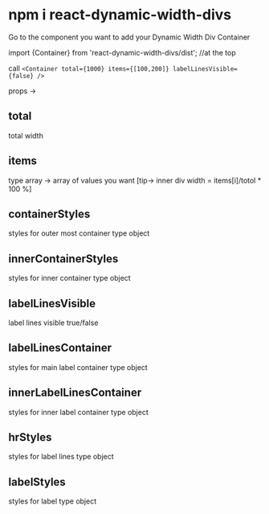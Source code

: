 # npm i react-dynamic-width-divs

Go to the component you want to add your Dynamic Width Div Container 

import {Container} from 'react-dynamic-width-divs/dist';        //at the top

call ```<Container total={1000} items={[100,200]} labelLinesVisible={false} />```

props -> 

## total
total width

## items
type array ->  array of values you want [tip-> inner div width = items[i]/totol * 100 %]

## containerStyles
styles for outer most container type object

## innerContainerStyles
styles for inner container type object

## labelLinesVisible
label lines visible true/false

## labelLinesContainer
styles for main label container type object

## innerLabelLinesContainer
styles for inner label container type object

## hrStyles
styles for label lines type object

## labelStyles
styles for label type object
